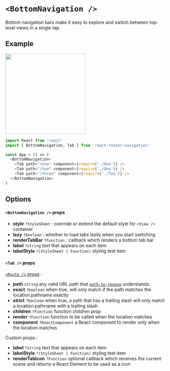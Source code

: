 # ```<BottomNavigation />```
Bottom navigation bars make it easy to explore and switch between top-level views in a single tap.


## Example
<img src="https://raw.githubusercontent.com/LeoLeBras/react-router-navigation/master/docs/bottom-navigation.gif" width="250">

```js
import React from 'react'
import { BottomNavigation, Tab } from 'react-router-navigation'

const App = () => (
  <BottomNavigation>
    <Tab path="/one" component={require('./One')} />
    <Tab path="/two" component={require('./One')} />
    <Tab path="/three" component={require('./Two')} />
  </BottomNavigation>
)
```

## Options

#### ```<BottomNavigation />``` props
* **style** ```?StyleSheet``` : override or extend the default style for ```<View />``` container
* **lazy** ```?boolean``` : whether to load tabs lazily when you start switching
* **renderTabBar** ```?Function``` : callback which renders a bottom tab bar
* **label** ```?string``` text that appears on each item
* **labelStyle** ```?(StyleSheet | Function)``` styling text item

#### ```<Tab />``` props
[```<Route />``` props](https://reacttraining.com/react-router/#route) :
* **path** ```string``` any valid URL path that [`path-to-regexp`](https://www.npmjs.com/package/path-to-regexp) understands.
* **exact** ```?boolean``` when true, will only match if the path matches the location.pathname exactly
* **strict** ```?boolean``` when true, a path that has a trailing slash will only match a location.pathname with a trailing slash
* **children** ```?Function``` function children prop
* **render** ```?Function```  function to be called when the location matches
* **component** ```?ReactComponent``` a React component to render only when the location matches

Custom props :
* **label** ```?string``` text that appears on each item
* **labelStyle** ```?(StyleSheet | Function)``` styling text item
* **renderTabIcon** ```?Function``` optional callback which receives the current scene and returns a React Element to be used as a icon
